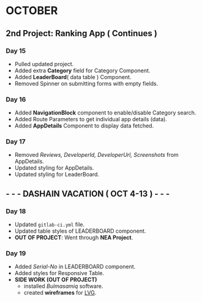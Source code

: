 # OCTOBER
## **2nd Project**: Ranking App ( Continues )

### Day 15
* Pulled updated project.
* Added extra **Category** field for Category Component.
* Added **LeaderBoard**( data table ) Component.
* Removed Spinner on submitting forms with empty fields.

### Day 16
* Added **NavigationBlock** component to enable/disable Category search.
* Added Route Parameters to get individual app details (data).
* Added **AppDetails** Component to display data fetched.

### Day 17
* Removed *Reviews, DeveloperId, DeveloperUrl, Screenshots* from AppDetails.
* Updated styling for AppDetails.
* Updated styling for LeaderBoard.

## - - - DASHAIN VACATION ( OCT 4-13 ) - - -

### Day 18 
* Updated `gitlab-ci.yml` file.
* Updated table styles of LEADERBOARD component.
* **OUT OF PROJECT**: Went through **NEA Project**.

### Day 19
* Added *Serial-No* in LEADERBOARD component.
* Added styles for Responsive Table.
* **SIDE WORK (OUT OF PROJECT)**
    * installed *Bulmasamiq* software.
    * created **wireframes** for [LVG](../SIDEWORK/LVG-Wireframes).